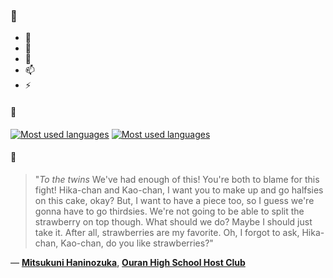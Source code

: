 ### 👋

- 🔭
- 🌱
- 💬
- 📫
- ⚡

#### 🧏

[![Most used languages](https://github-readme-stats-aynah.vercel.app/api/top-langs/?username=aynh&theme=solarized-dark&langs_count=6&layout=compact&hide_title=true)](https://github.com/anuraghazra/github-readme-stats#gh-dark-mode-only)
[![Most used languages](https://github-readme-stats-aynah.vercel.app/api/top-langs/?username=aynh&theme=solarized-light&langs_count=6&layout=compact&hide_title=true)](https://github.com/anuraghazra/github-readme-stats#gh-light-mode-only)

#### 💬

> "*To the twins* We've had enough of this! You're both to blame for this fight! Hika-chan and Kao-chan, I want you to make up and go halfsies on this cake, okay? But, I want to have a piece too, so I guess we're gonna have to go thirdsies. We're not going to be able to split the strawberry on top though. What should we do? Maybe I should just take it. After all, strawberries are my favorite. Oh, I forgot to ask, Hika-chan, Kao-chan, do you like strawberries?"

&mdash; [**Mitsukuni Haninozuka**](https://myanimelist.net/character.php?q=Mitsukuni%20Haninozuka&cat=character), [**Ouran High School Host Club**](https://myanimelist.net/search/all?q=Ouran%20High%20School%20Host%20Club&cat=all)
